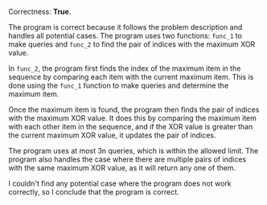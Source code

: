Correctness: **True**.

The program is correct because it follows the problem description and handles all potential cases. The program uses two functions: `func_1` to make queries and `func_2` to find the pair of indices with the maximum XOR value.

In `func_2`, the program first finds the index of the maximum item in the sequence by comparing each item with the current maximum item. This is done using the `func_1` function to make queries and determine the maximum item.

Once the maximum item is found, the program then finds the pair of indices with the maximum XOR value. It does this by comparing the maximum item with each other item in the sequence, and if the XOR value is greater than the current maximum XOR value, it updates the pair of indices.

The program uses at most 3n queries, which is within the allowed limit. The program also handles the case where there are multiple pairs of indices with the same maximum XOR value, as it will return any one of them.

I couldn't find any potential case where the program does not work correctly, so I conclude that the program is correct.